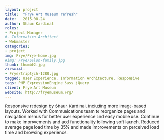 ```yaml
---
layout: project
title:  "Frye Art Museum refresh"
date:   2015-08-24
author: Shaun Kardinal
roles:
- Project Manager
#- Information Architect
- Webmaster
categories:
- project
img: Frye/Frye-home.jpg
#img: Frye/Salon-family.jpg
thumb: thumb02.jpg
carousel:
- Frye/triptych-1280.jpg
tagged: User Experience, Information Architecture, Responsive
tags: PHP ExpressionEngine Sass jQuery
client: Frye Art Museum
website: http://fryemuseum.org/
---
```

Responsive redesign by Shaun Kardinal, including more image-based layouts.
Worked with Communications team to reorganize pages and navigation menus for better user experience and easy mobile use.
Continue to make improvements and add functionality following soft launch.
Reduced average page load time by 35% and made improvements on perceived load time and browsing experience.
